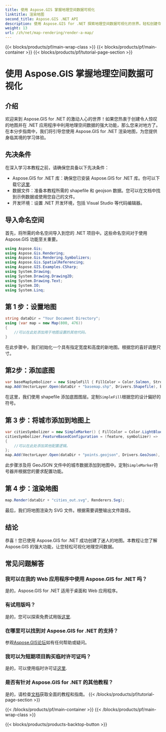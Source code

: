 ```yaml
---
title: 使用 Aspose.GIS 掌握地理空间数据可视化
linktitle: 渲染地图
second_title: Aspose.GIS .NET API
description: 使用 Aspose.GIS for .NET 探索地理空间数据可视化的世界。轻松创建令人惊叹的地图。现在下载！ #Aspose #GIS
weight: 13
url: /zh/net/map-rendering/render-a-map/
---
```


{{< blocks/products/pf/main-wrap-class >}}
{{< blocks/products/pf/main-container >}}
{{< blocks/products/pf/tutorial-page-section >}}

# 使用 Aspose.GIS 掌握地理空间数据可视化

## 介绍
欢迎来到 Aspose.GIS for .NET 的激动人心的世界！如果您热衷于创建令人惊叹的地图并在 .NET 应用程序中利用地理空间数据的强大功能，那么您来对地方了。在本分步指南中，我们将引导您使用 Aspose.GIS for .NET 渲染地图，为您提供身临其境的学习体验。
## 先决条件
在深入学习本教程之前，请确保您具备以下先决条件：
-  Aspose.GIS for .NET 库：确保您已安装 Aspose.GIS for .NET 库。你可以下载它[这里](https://releases.aspose.com/gis/net/).
- 数据文件：准备本教程所需的 shapefile 和 geojson 数据。您可以在文档中找到示例数据或使用您自己的文件。
- 开发环境：设置 .NET 开发环境，包括 Visual Studio 等代码编辑器。
## 导入命名空间
首先，将所需的命名空间导入到您的 .NET 项目中。这些命名空间对于使用 Aspose.GIS 功能至关重要。
```csharp
using Aspose.Gis;
using Aspose.Gis.Rendering;
using Aspose.Gis.Rendering.Symbolizers;
using Aspose.Gis.SpatialReferencing;
using Aspose.GIS.Examples.CSharp;
using System.Drawing;
using System.Drawing.Drawing2D;
using System.Drawing.Text;
using System.IO;
using System.Linq;
```
## 第 1 步：设置地图
```csharp
string dataDir = "Your Document Directory";
using (var map = new Map(800, 476))
{
    //可以在此处添加用于地图设置的其他代码。
}
```
在此步骤中，我们初始化一个具有指定宽度和高度的新地图。根据您的喜好调整尺寸。
## 第2步：添加底图
```csharp
var baseMapSymbolizer = new SimpleFill { FillColor = Color.Salmon, StrokeWidth = 0.75 };
map.Add(VectorLayer.Open(dataDir + "basemap.shp", Drivers.Shapefile), baseMapSymbolizer);
```
在这里，我们使用 shapefile 添加底图图层。定制`SimpleFill`根据您的设计偏好的符号。
## 第 3 步：将城市添加到地图上
```csharp
var citiesSymbolizer = new SimpleMarker() { FillColor = Color.LightBlue };
citiesSymbolizer.FeatureBasedConfiguration = (feature, symbolizer) =>
{
    //可以在此处添加其他配置逻辑。
};
map.Add(VectorLayer.Open(dataDir + "points.geojson", Drivers.GeoJson), citiesSymbolizer);
```
此步骤涉及将 GeoJSON 文件中的城市数据添加到地图中。定制`SimpleMarker`符号器并根据您的要求配置功能。
## 第 4 步：渲染地图
```csharp
map.Render(dataDir + "cities_out.svg", Renderers.Svg);
```
最后，我们将地图渲染为 SVG 文件。根据需要调整输出文件路径。
## 结论
恭喜！您已使用 Aspose.GIS for .NET 成功创建了迷人的地图。本教程让您了解 Aspose.GIS 的强大功能，让您轻松可视化地理空间数据。
## 常见问题解答
### 我可以在我的 Web 应用程序中使用 Aspose.GIS for .NET 吗？
是的，Aspose.GIS for .NET 适用于桌面和 Web 应用程序。
### 有试用版吗？
是的，您可以探索免费试用版[这里](https://releases.aspose.com/).
### 在哪里可以找到对 Aspose.GIS for .NET 的支持？
参观[Aspose.GIS论坛](https://forum.aspose.com/c/gis/33)如有任何帮助或疑问。
### 我可以为短期项目购买临时许可证吗？
是的，可以使用临时许可证[这里](https://purchase.aspose.com/temporary-license/).
### 是否有针对 Aspose.GIS for .NET 的其他教程？
是的，请检查[文档](https://reference.aspose.com/gis/net/)获取全面的教程和指南。
{{< /blocks/products/pf/tutorial-page-section >}}

{{< /blocks/products/pf/main-container >}}
{{< /blocks/products/pf/main-wrap-class >}}

{{< blocks/products/products-backtop-button >}}

